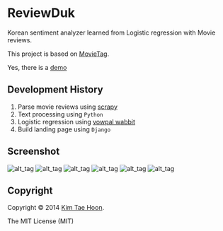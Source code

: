 ReviewDuk
=========

Korean sentiment analyzer learned from Logistic regression with Movie reviews.

This project is based on [MovieTag](https://github.com/carpedm20/movietag).

Yes, there is a [demo](http://pail.unist.ac.kr:8080)


Development History
-------------------

1. Parse movie reviews using [scrapy](http://scrapy.org/)
2. Text processing using `Python`
3. Logistic regression using [vowpal wabbit](https://github.com/JohnLangford/vowpal_wabbit)
4. Build landing page using `Django`


Screenshot
----------

![alt_tag](https://raw.githubusercontent.com/carpedm20/reviewduk/master/demo/1.png)
![alt_tag](https://raw.githubusercontent.com/carpedm20/reviewduk/master/demo/2.png)
![alt_tag](https://raw.githubusercontent.com/carpedm20/reviewduk/master/demo/3.png)
![alt_tag](https://raw.githubusercontent.com/carpedm20/reviewduk/master/demo/4.png)
![alt_tag](https://raw.githubusercontent.com/carpedm20/reviewduk/master/demo/5.png)
![alt_tag](https://raw.githubusercontent.com/carpedm20/reviewduk/master/demo/6.png)


Copyright
---------

Copyright © 2014 [Kim Tae Hoon](http://carpedm20.github.io).

The MIT License (MIT)

